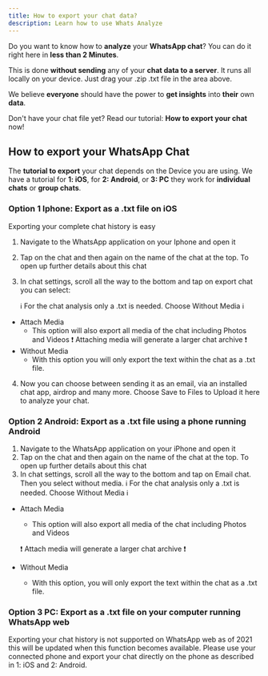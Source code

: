 ```yaml
---
title: How to export your chat data?
description: Learn how to use Whats Analyze
---
```



Do you want to know how to **analyze** your **WhatsApp chat**? You can do it right here in **less than 2 Minutes**.

This is done **without sending** any of your **chat data to a server**. It runs all locally on your device.
Just drag your .zip .txt file in the area above.

We believe **everyone** should have the power to **get insights** into **their** own **data**.

Don't have your chat file yet? Read our tutorial: **How to export your chat** now!
## How to export your WhatsApp Chat

The **tutorial to export** your chat depends on the Device you are using. We have a tutorial for **1: iOS**, for **2: Android**, or **3: PC** they work for **individual chats** or **group chats**.

### Option 1 Iphone: Export as a .txt file on iOS

Exporting your complete chat history is easy

1. Navigate to the WhatsApp application on your Iphone and open it
1. Tap on the chat and then again on the name of the chat at the top. To open up further details about this chat
1. In chat settings, scroll all the way to the bottom and tap on export chat you can select:

   ℹ️ For the chat analysis only a .txt is needed. Choose Without Media ℹ️ 

  - Attach Media
    * This option will also export all media of the chat including Photos and Videos
    ❗️ Attaching media will generate a larger chat archive ❗️
  - Without Media
    * With this option you will only export the text within the chat as a .txt file.

4) Now you can choose between sending it as an email, via an installed chat app, airdrop and many more. Choose Save to Files to Upload it here to analyze your chat.
### Option 2 Android: Export as a .txt file using a phone running Android

1. Navigate to the WhatsApp application on your iPhone and open it
1. Tap on the chat and then again on the name of the chat at the top. To open up further details about this chat
1. In chat settings, scroll all the way to the bottom and tap on Email chat. Then you select without media. ℹ️  For the chat analysis only a .txt is needed. Choose Without Media ℹ️ 

  - Attach Media
    * This option will also export all media of the chat including Photos and Videos

    ❗️ Attach media will generate a larger chat archive ❗️
  - Without Media
    * With this option, you will only export the text within the chat as a .txt file.

### Option 3 PC: Export as a .txt file on your computer running WhatsApp web


Exporting your chat history is not supported on WhatsApp web as of 2021 this will be updated when this function becomes available. Please use your connected phone and export your chat directly on the phone as described in 1: iOS and 2: Android. 



